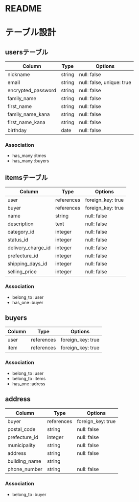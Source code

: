 # README
# テーブル設計

## usersテーブル

| Column              | Type    | Options                    |
| ----------          | ------  | ----------                 |
| nickname            | string  | null: false                |
| email               | string  | null: false, unique: true  |
| encrypted_password  | string  | null: false                |
| family_name         | string  | null: false                |
| first_name          | string  | null: false                |
| family_name_kana    | string  | null: false                |
| first_name_kana     | string  | null: false                |
| birthday            | date    | null: false                |

### Association

- has_many  :itmes
- has_many  :buyers

## itemsテーブル

| Column              | Type          | Options           |
| ----------          | ------        | ----------        |
| user                | references    | foreign_key: true |
| buyer               | references    | foreign_key: true |
| name                | string        | null: false       |
| description         | text          | null: false       |   <!-- 商品説明 -->
| category_id         | integer       | null: false       |   <!-- カテゴリー：Activehash -->
| status_id           | integer       | null: false       |   <!-- 商品状況：Activehash -->
| delivery_charge_id  | integer       | null: false       |   <!-- 配送料の負担：Activehash -->
| prefecture_id       | integer       | null: false       |   <!-- 発送元の地域：Activehash -->
| shipping_days_id    | integer       | null: false       |   <!-- 発送までの日数：Activehash -->
| selling_price       | integer       | null: false       |   
          
### Association

- belong_to  :user
- has_one  :buyer

## buyers
 Column               | Type          | Options           |
| ----------          | ------        | ----------        |
| user                | references    | foreign_key: true |
| item                | references    | foreign_key: true |

### Association

- belong_to  :user
- belong_to  :items
- has_one  :adress

## address
 Column               | Type          | Options           |
| ----------          | ------        | ----------        |
| buyer               | references    | foreign_key: true |
| postal_code         | string        | null: false       |  <!-- 郵便番号 -->
| prefecture_id       | integer       | null: false       |  <!-- 都道府県 -->
| municipality        | string        | null: false       |  <!-- 市区町村 -->
| address             | string        | null: false       |  <!-- 番地 -->
| building_name       | string        |                   |  <!-- 建物名 -->
| phone_number        | string        | null: false       |  <!-- 電話番号 -->

### Association
- belong_to :buyer
